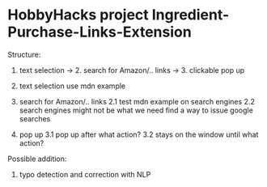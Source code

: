 # HobbyHacks project Ingredient-Purchase-Links-Extension

Structure:
1. text selection -> 2. search for Amazon/.. links -> 3. clickable pop up

1. text selection
	use mdn example

2. search for Amazon/.. links
	2.1 test mdn example on search engines
	2.2 search engines might not be what we need
		find a way to issue google searches

3.  pop up
	3.1 pop up after what action?
	3.2 stays on the window until what action?
	

Possible addition:
1. typo detection and correction with NLP